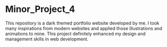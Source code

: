 # Minor_Project_4
This repository is a dark themed portfolio website developed by me. I took many inspirations from modern websites and applied those illustrations and animations to mine. This project definitely enhanced my design and management skills in web development.
